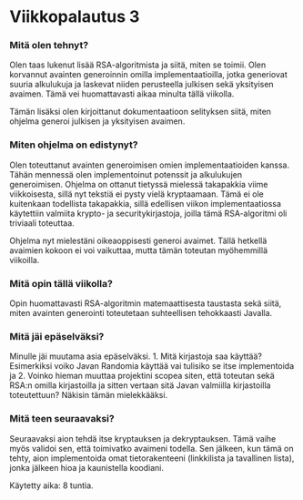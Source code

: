 # Viikkopalautus 3

### Mitä olen tehnyt?

Olen taas lukenut lisää RSA-algoritmista ja siitä, miten se toimii. Olen korvannut avainten generoinnin omilla implementaatioilla, jotka
generiovat suuria alkulukuja ja laskevat niiden perusteella julkisen sekä yksityisen avaimen. Tämä vei huomattavasti aikaa minulta tällä viikolla.

Tämän lisäksi olen kirjoittanut dokumentaatioon selityksen siitä, miten ohjelma generoi julkisen ja yksityisen avaimen. 

### Miten ohjelma on edistynyt?

Olen toteuttanut avainten generoimisen omien implementaatioiden kanssa. Tähän mennessä olen implementoinut potenssit ja alkulukujen generoimisen. Ohjelma on ottanut tietyssä mielessä takapakkia viime viikkoisesta, sillä nyt tekstiä ei pysty vielä kryptaamaan. Tämä ei ole kuitenkaan todellista takapakkia, sillä edellisen viikon implementaatiossa käytettiin valmiita krypto- ja securitykirjastoja, joilla tämä RSA-algoritmi oli triviaali toteuttaa. 

Ohjelma nyt mielestäni oikeaoppisesti generoi avaimet. Tällä hetkellä avaimien kokoon ei voi vaikuttaa, mutta tämän toteutan myöhemmillä viikoilla. 

### Mitä opin tällä viikolla?

Opin huomattavasti RSA-algoritmin matemaattisesta taustasta sekä siitä, miten avainten generointi toteutetaan suhteellisen tehokkaasti Javalla. 

### Mitä jäi epäselväksi?

Minulle jäi muutama asia epäselväksi. 1. Mitä kirjastoja saa käyttää? Esimerkiksi voiko Javan Randomia käyttää vai tulisiko se itse implementoida ja 2. Voinko hieman muuttaa projektini scopea siten, että toteutan sekä RSA:n omilla kirjastoilla ja sitten vertaan sitä Javan valmiilla kirjastoilla toteutettuun? Näkisin tämän mielekkääksi. 

### Mitä teen seuraavaksi?

Seuraavaksi aion tehdä itse kryptauksen ja dekryptauksen. Tämä vaihe myös validoi sen, että toimivatko avaimeni todella. Sen jälkeen, kun tämä on tehty, aion implementoida omat tietorakenteeni (linkkilista ja tavallinen lista), jonka jälkeen hioa ja kaunistella koodiani. 

Käytetty aika: 8 tuntia. 

